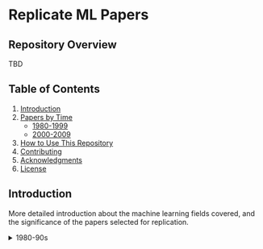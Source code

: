 # Replicate ML Papers

## Repository Overview
TBD

## Table of Contents
1. [Introduction](#introduction)
2. [Papers by Time](#papers-by-time)
   - [1980-1999](#8099)
   - [2000-2009](#0009)
3. [How to Use This Repository](#how-to-use-this-repository)
4. [Contributing](#contributing)
5. [Acknowledgments](#acknowledgments)
6. [License](#license)

## Introduction
More detailed introduction about the machine learning fields covered, and the significance of the papers selected for replication.

<details>
  <summary>1980-90s</summary>
  Backpropagation applied to handwritten zip code recognition (1989) https://doi.org/10.1162/neco.1989.1.4.541 


</details>
